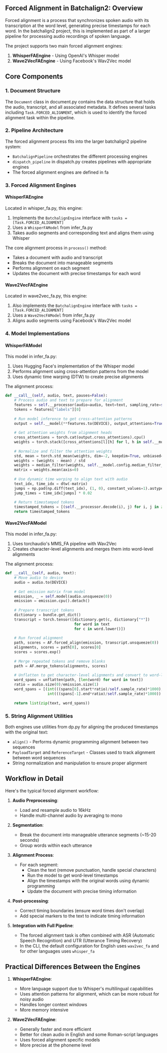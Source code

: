 ## Forced Alignment in Batchalign2: Overview

Forced alignment is a process that synchronizes spoken audio with its transcription at the word level, generating precise timestamps for each word. In the batchalign2 project, this is implemented as part of a larger pipeline for processing audio recordings of spoken language.

The project supports two main forced alignment engines:

1. **WhisperFAEngine** - Using OpenAI's Whisper model
2. **Wave2VecFAEngine** - Using Facebook's Wav2Vec model

## Core Components

### 1. Document Structure

The `Document` class in document.py contains the data structure that holds the audio, transcript, and all associated metadata. It defines several tasks including `Task.FORCED_ALIGNMENT`, which is used to identify the forced alignment task within the pipeline.

### 2. Pipeline Architecture

The forced alignment process fits into the larger batchalign2 pipeline system:

- `BatchalignPipeline` orchestrates the different processing engines
- `dispatch_pipeline` in dispatch.py creates pipelines with appropriate engines
- The forced alignment engines are defined in fa

### 3. Forced Alignment Engines

#### WhisperFAEngine

Located in whisper_fa.py, this engine:

1. Implements the `BatchalignEngine` interface with `tasks = [Task.FORCED_ALIGNMENT]`
2. Uses a `WhisperFAModel` from infer_fa.py
3. Takes audio segments and corresponding text and aligns them using Whisper

The core alignment process in `process()` method:
- Takes a document with audio and transcript
- Breaks the document into manageable segments
- Performs alignment on each segment
- Updates the document with precise timestamps for each word

#### Wave2VecFAEngine

Located in wave2vec_fa.py, this engine:

1. Also implements the `BatchalignEngine` interface with `tasks = [Task.FORCED_ALIGNMENT]`
2. Uses a `Wave2VecFAModel` from infer_fa.py
3. Aligns audio segments using Facebook's Wav2Vec model

### 4. Model Implementations

#### WhisperFAModel

This model in infer_fa.py:

1. Uses Hugging Face's implementation of the Whisper model
2. Performs alignment using cross-attention patterns from the model
3. Uses dynamic time warping (DTW) to create precise alignments

The alignment process:
```python
def __call__(self, audio, text, pauses=False):
    # Process audio and text to prepare for alignment
    features = self.__processor(audio=audio, text=text, sampling_rate=self.sample_rate, return_tensors='pt')
    tokens = features["labels"][0]
    
    # Run model inference to get cross-attention patterns
    output = self.__model(**features.to(DEVICE), output_attentions=True)
    
    # Get attention weights from alignment heads
    cross_attentions = torch.cat(output.cross_attentions).cpu()
    weights = torch.stack([cross_attentions[l][h] for l, h in self.__model.generation_config.alignment_heads])
    
    # Normalize and filter the attention weights
    std, mean = torch.std_mean(weights, dim=-2, keepdim=True, unbiased=False)
    weights = (weights - mean) / std
    weights = median_filter(weights, self.__model.config.median_filter_width)
    matrix = weights.mean(axis=0)
    
    # Use dynamic time warping to align text with audio
    text_idx, time_idx = dtw(-matrix)
    jumps = np.pad(np.diff(text_idx), (1, 0), constant_values=1).astype(bool)
    jump_times = time_idx[jumps] * 0.02
    
    # Return timestamped tokens
    timestamped_tokens = [(self.__processor.decode(i), j) for i, j in zip(tokens, jump_times)]
    return timestamped_tokens
```

#### Wave2VecFAModel

This model in infer_fa.py:

1. Uses torchaudio's MMS_FA pipeline with Wav2Vec
2. Creates character-level alignments and merges them into word-level alignments

The alignment process:
```python
def __call__(self, audio, text):
    # Move audio to device
    audio = audio.to(DEVICE)
    
    # Get emission matrix from model
    emission, _ = self.model(audio.unsqueeze(0))
    emission = emission.cpu().detach()
    
    # Prepare transcript tokens
    dictionary = bundle.get_dict()
    transcript = torch.tensor([dictionary.get(c, dictionary["*"]) 
                               for word in text
                               for c in word.lower()])
    
    # Run forced alignment
    path, scores = AF.forced_align(emission, transcript.unsqueeze(0))
    alignments, scores = path[0], scores[0]
    scores = scores.exp()
    
    # Merge repeated tokens and remove blanks
    path = AF.merge_tokens(alignments, scores)
    
    # Unflatten to get character-level alignments and convert to word-level
    word_spans = unflatten(path, [len(word) for word in text])
    ratio = audio.size(0)/emission.size(1)
    word_spans = [(int(((spans[0].start*ratio)/self.sample_rate)*1000),
                   int(((spans[-1].end*ratio)/self.sample_rate)*1000)) for spans in word_spans]
    
    return list(zip(text, word_spans))
```

### 5. String Alignment Utilities

Both engines use utilities from dp.py for aligning the produced timestamps with the original text:

- `align()` - Performs dynamic programming alignment between two sequences
- `PayloadTarget` and `ReferenceTarget` - Classes used to track alignment between word sequences
- String normalization and manipulation to ensure proper alignment

## Workflow in Detail

Here's the typical forced alignment workflow:

1. **Audio Preprocessing**:
   - Load and resample audio to 16kHz
   - Handle multi-channel audio by averaging to mono

2. **Segmentation**:
   - Break the document into manageable utterance segments (~15-20 seconds)
   - Group words within each utterance

3. **Alignment Process**:
   - For each segment:
     - Clean the text (remove punctuation, handle special characters)
     - Run the model to get word-level timestamps
     - Align the timestamps with the original words using dynamic programming
     - Update the document with precise timing information

4. **Post-processing**:
   - Correct timing boundaries (ensure word times don't overlap)
   - Add special markers to the text to indicate timing information

5. **Integration with Full Pipeline**:
   - The forced alignment task is often combined with ASR (Automatic Speech Recognition) and UTR (Utterance Timing Recovery)
   - In the CLI, the default configuration for English uses `wav2vec_fa` and for other languages uses `whisper_fa`

## Practical Differences Between the Engines

1. **WhisperFAEngine**:
   - More language support due to Whisper's multilingual capabilities
   - Uses attention patterns for alignment, which can be more robust for noisy audio
   - Handles longer context windows
   - More memory intensive

2. **Wave2VecFAEngine**:
   - Generally faster and more efficient
   - Better for clean audio in English and some Roman-script languages
   - Uses forced alignment specific models
   - More precise at the phoneme level
